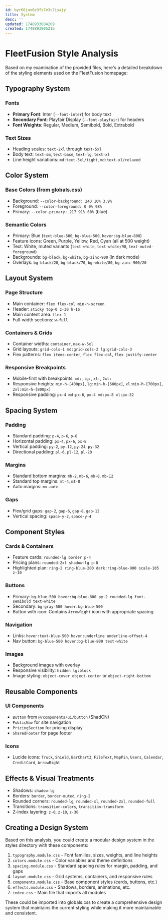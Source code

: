 ```yaml
---
id: byr66jux6e3fz7m3c7isajy
title: System
desc: ''
updated: 1748933084209
created: 1748893905216
---
```


# FleetFusion Style Analysis

Based on my examination of the provided files, here's a detailed breakdown of the styling elements
used on the FleetFusion homepage:

## Typography System

### Fonts

- **Primary Font**: Inter (`--font-inter`) for body text
- **Secondary Font**: Playfair Display (`--font-playfair`) for headers
- **Font Weights**: Regular, Medium, Semibold, Bold, Extrabold

### Text Sizes

- Heading scales: `text-2xl` through `text-5xl`
- Body text: `text-sm`, `text-base`, `text-lg`, `text-xl`
- Line height variations: `md:text-5xl/tight`, `md:text-xl/relaxed`

## Color System

### Base Colors (from globals.css)

- Background: `--color-background: 240 10% 3.9%`
- Foreground: `--color-foreground: 0 0% 98%`
- Primary: `--color-primary: 217 91% 60%` (blue)

### Semantic Colors

- Primary: Blue (`text-blue-500`, `bg-blue-500`, `hover:bg-blue-800`)
- Feature icons: Green, Purple, Yellow, Red, Cyan (all at 500 weight)
- Text: White, muted variants (`text-white`, `text-white/90`, `text-muted-foreground`)
- Backgrounds: `bg-black`, `bg-white`, `bg-zinc-900` (in dark mode)
- Overlays: `bg-black/20`, `bg-black/70`, `bg-white/80`, `bg-zinc-900/20`

## Layout System

### Page Structure

- Main container: `flex flex-col min-h-screen`
- Header: `sticky top-0 z-30 h-16`
- Main content area: `flex-1`
- Full-width sections: `w-full`

### Containers & Grids

- Container widths: `container`, `max-w-5xl`
- Grid layouts: `grid-cols-1 md:grid-cols-2 lg:grid-cols-3`
- Flex patterns: `flex items-center`, `flex flex-col`, `flex justify-center`

### Responsive Breakpoints

- Mobile-first with breakpoints: `md:`, `lg:`, `xl:`, `2xl:`
- Responsive heights: `min-h-[400px]`, `lg:min-h-[600px]`, `xl:min-h-[700px]`, `2xl:min-h-[800px]`
- Responsive padding: `px-4 md:px-6`, `px-4 md:px-8 xl:px-32`

## Spacing System

### Padding

- Standard padding: `p-4`, `p-6`, `p-8`
- Horizontal padding: `px-4`, `px-6`, `px-8`
- Vertical padding: `py-2`, `py-12`, `py-24`, `py-32`
- Directional padding: `pl-6`, `pl-12`, `pl-20`

### Margins

- Standard bottom margins: `mb-2`, `mb-6`, `mb-8`, `mb-12`
- Standard top margins: `mt-4`, `mt-8`
- Auto margins: `mx-auto`

### Gaps

- Flex/grid gaps: `gap-2`, `gap-6`, `gap-8`, `gap-12`
- Vertical spacing: `space-y-2`, `space-y-4`

## Component Styles

### Cards & Containers

- Feature cards: `rounded-lg border p-4`
- Pricing plans: `rounded-2xl shadow-lg p-8`
- Highlighted plan: `ring-2 ring-blue-200 dark:ring-blue-900 scale-105 z-10`

### Buttons

- Primary: `bg-blue-500 hover:bg-blue-800 py-2 rounded-lg font-semibold text-white`
- Secondary: `bg-gray-500 hover:bg-blue-500`
- Button with icon: Contains `ArrowRight` icon with appropriate spacing

### Navigation

- Links: `hover:text-blue-500 hover:underline underline-offset-4`
- Nav button: `bg-blue-500 hover:bg-blue-800 text-white`

### Images

- Background images with overlay
- Responsive visibility: `hidden lg:block`
- Image styling: `object-cover object-center` or `object-right-bottom`

## Reusable Components

### UI Components

- `Button` from `@/components/ui/button` (ShadCN)
- `PublicNav` for site navigation
- `PricingSection` for pricing display
- `SharedFooter` for page footer

### Icons

- Lucide icons: `Truck`, `Shield`, `BarChart3`, `FileText`, `MapPin`, `Users`, `Calendar`,
  `CreditCard`, `ArrowRight`

## Effects & Visual Treatments

- Shadows: `shadow-lg`
- Borders: `border`, `border-muted`, `ring-2`
- Rounded corners: `rounded-lg`, `rounded-xl`, `rounded-2xl`, `rounded-full`
- Transitions: `transition-colors`, `transition-transform`
- Z-index layering: `z-0`, `z-10`, `z-30`

## Creating a Design System

Based on this analysis, you could create a modular design system in the styles directory with these
components:

1. `typography.module.css` - Font families, sizes, weights, and line heights
2. `colors.module.css` - Color variables and theme definitions
3. `spacing.module.css` - Standard spacing rules for margin, padding, and gaps
4. `layout.module.css` - Grid systems, containers, and responsive rules
5. `components.module.css` - Base component styles (cards, buttons, etc.)
6. `effects.module.css` - Shadows, borders, animations, etc.
7. `index.css` - Main file that imports all modules

These could be imported into globals.css to create a comprehensive design system that maintains the
current styling while making it more maintainable and consistent.

